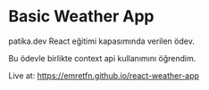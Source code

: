 # Basic Weather App

patika.dev React eğitimi kapasımında verilen ödev.

Bu ödevle birlikte context api kullanımını öğrendim.

Live at: https://emretfn.github.io/react-weather-app
